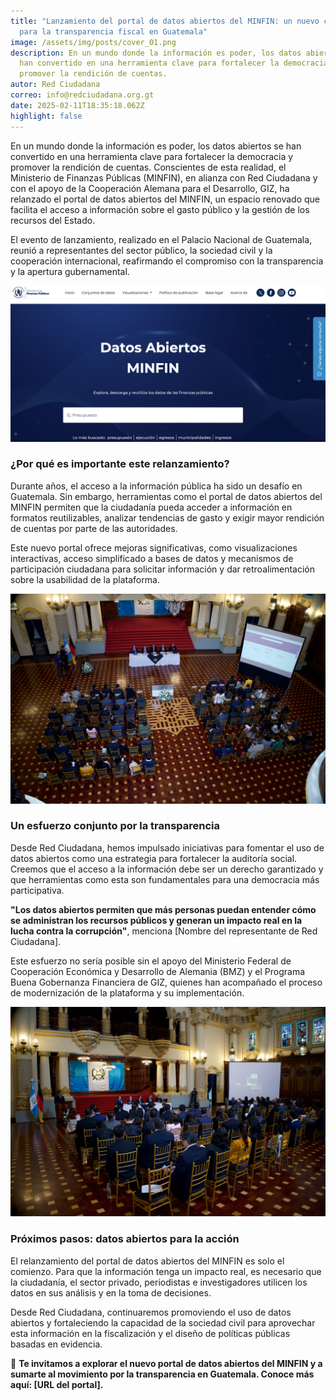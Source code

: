 ```yaml
---
title: "Lanzamiento del portal de datos abiertos del MINFIN: un nuevo capítulo
  para la transparencia fiscal en Guatemala"
image: /assets/img/posts/cover_01.png
description: En un mundo donde la información es poder, los datos abiertos se
  han convertido en una herramienta clave para fortalecer la democracia y
  promover la rendición de cuentas.
autor: Red Ciudadana
correo: info@redciudadana.org.gt
date: 2025-02-11T18:35:18.062Z
highlight: false
---
```

En un mundo donde la información es poder, los datos abiertos se han convertido en una herramienta clave para fortalecer la democracia y promover la rendición de cuentas. Conscientes de esta realidad, el Ministerio de Finanzas Públicas (MINFIN), en alianza con Red Ciudadana y con el apoyo de la Cooperación Alemana para el Desarrollo, GIZ, ha relanzado el portal de datos abiertos del MINFIN, un espacio renovado que facilita el acceso a información sobre el gasto público y la gestión de los recursos del Estado.

El evento de lanzamiento, realizado en el Palacio Nacional de Guatemala, reunió a representantes del sector público, la sociedad civil y la cooperación internacional, reafirmando el compromiso con la transparencia y la apertura gubernamental.

![](/assets/img/posts/captura-de-pantalla-2025-02-10-a-la-s-16.46.45.png)

### **¿Por qué es importante este relanzamiento?**

Durante años, el acceso a la información pública ha sido un desafío en Guatemala. Sin embargo, herramientas como el portal de datos abiertos del MINFIN permiten que la ciudadanía pueda acceder a información en formatos reutilizables, analizar tendencias de gasto y exigir mayor rendición de cuentas por parte de las autoridades.

Este nuevo portal ofrece mejoras significativas, como visualizaciones interactivas, acceso simplificado a bases de datos y mecanismos de participación ciudadana para solicitar información y dar retroalimentación sobre la usabilidad de la plataforma.

![](/assets/img/posts/img_7162.jpg)

### **Un esfuerzo conjunto por la transparencia**

Desde Red Ciudadana, hemos impulsado iniciativas para fomentar el uso de datos abiertos como una estrategia para fortalecer la auditoría social. Creemos que el acceso a la información debe ser un derecho garantizado y que herramientas como esta son fundamentales para una democracia más participativa.

**"Los datos abiertos permiten que más personas puedan entender cómo se administran los recursos públicos y generan un impacto real en la lucha contra la corrupción"**, menciona \[Nombre del representante de Red Ciudadana].

Este esfuerzo no sería posible sin el apoyo del Ministerio Federal de Cooperación Económica y Desarrollo de Alemania (BMZ) y el Programa Buena Gobernanza Financiera de GIZ, quienes han acompañado el proceso de modernización de la plataforma y su implementación.

![](/assets/img/posts/img_7114.jpg)

### **Próximos pasos: datos abiertos para la acción**

El relanzamiento del portal de datos abiertos del MINFIN es solo el comienzo. Para que la información tenga un impacto real, es necesario que la ciudadanía, el sector privado, periodistas e investigadores utilicen los datos en sus análisis y en la toma de decisiones.

Desde Red Ciudadana, continuaremos promoviendo el uso de datos abiertos y fortaleciendo la capacidad de la sociedad civil para aprovechar esta información en la fiscalización y el diseño de políticas públicas basadas en evidencia.

📢 **Te invitamos a explorar el nuevo portal de datos abiertos del MINFIN y a sumarte al movimiento por la transparencia en Guatemala. Conoce más aquí: \[URL del portal].**